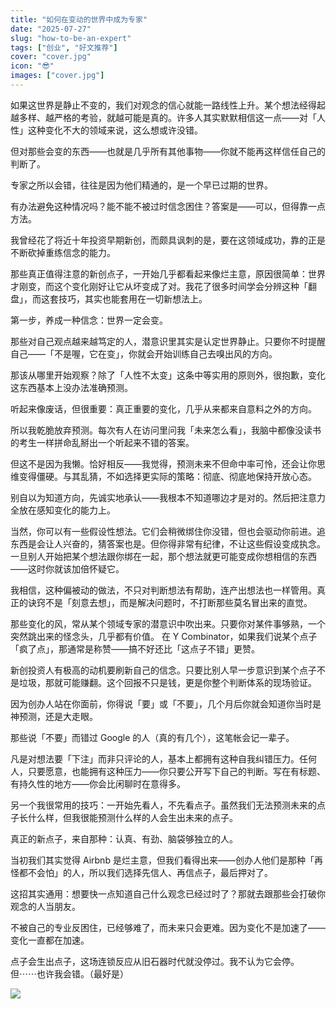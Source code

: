 ```yaml
---
title: "如何在变动的世界中成为专家"
date: "2025-07-27"
slug: "how-to-be-an-expert"
tags: ["创业", "好文推荐"]
cover: "cover.jpg"
icon: "😎"
images: ["cover.jpg"]
---
```

如果这世界是静止不变的，我们对观念的信心就能一路线性上升。某个想法经得起越多样、越严格的考验，就越可能是真的。许多人其实默默相信这一点——对「人性」这种变化不大的领域来说，这么想或许没错。



但对那些会变的东西——也就是几乎所有其他事物——你就不能再这样信任自己的判断了。



专家之所以会错，往往是因为他们精通的，是一个早已过期的世界。



有办法避免这种情况吗？能不能不被过时信念困住？答案是——可以，但得靠一点方法。



我曾经花了将近十年投资早期新创，而颇具讽刺的是，要在这领域成功，靠的正是不断砍掉重练信念的能力。



那些真正值得注意的新创点子，一开始几乎都看起来像烂主意，原因很简单：世界才刚变，而这个变化刚好让它从坏变成了对。我花了很多时间学会分辨这种「翻盘」，而这套技巧，其实也能套用在一切新想法上。



第一步，养成一种信念：世界一定会变。



那些对自己观点越来越笃定的人，潜意识里其实是认定世界静止。只要你不时提醒自己——「不是喔，它在变」，你就会开始训练自己去嗅出风的方向。



那该从哪里开始观察？除了「人性不太变」这条中等实用的原则外，很抱歉，变化这东西基本上没办法准确预测。



听起来像废话，但很重要：真正重要的变化，几乎从来都来自意料之外的方向。



所以我乾脆放弃预测。每次有人在访问里问我「未来怎么看」，我脑中都像没读书的考生一样拼命乱掰出一个听起来不错的答案。



但这不是因为我懒。恰好相反——我觉得，预测未来不但命中率可怜，还会让你思维变得僵硬。与其乱猜，不如选择更实际的策略：彻底、彻底地保持开放心态。



别自以为知道方向，先诚实地承认——我根本不知道哪边才是对的。然后把注意力全放在感知变化的能力上。



当然，你可以有一些假设性想法。它们会稍微绑住你没错，但也会驱动你前进。追东西是会让人兴奋的，猜答案也是。但你得非常有纪律，不让这些假设变成执念。
一旦别人开始把某个想法跟你绑在一起，那个想法就更可能变成你想相信的东西——这时你就该加倍怀疑它。



我相信，这种偏被动的做法，不只对判断想法有帮助，连产出想法也一样管用。真正的诀窍不是「刻意去想」，而是解决问题时，不打断那些莫名冒出来的直觉。



那些变化的风，常从某个领域专家的潜意识中吹出来。只要你对某件事够熟，一个突然跳出来的怪念头，几乎都有价值。
在 Y Combinator，如果我们说某个点子「疯了点」，那通常是称赞——搞不好还比「这点子不错」更赞。



新创投资人有极高的动机要刷新自己的信念。只要比别人早一步意识到某个点子不是垃圾，那就可能赚翻。这个回报不只是钱，更是你整个判断体系的现场验证。



因为创办人站在你面前，你得说「要」或「不要」，几个月后你就会知道你当时是神预测，还是大走眼。



那些说「不要」而错过 Google 的人（真的有几个），这笔帐会记一辈子。



凡是对想法要「下注」而非只评论的人，基本上都拥有这种自我纠错压力。任何人，只要愿意，也能拥有这种压力——你只要公开写下自己的判断。写在有标题、有持久性的地方——你会比闲聊时在意得多。



另一个我很常用的技巧：一开始先看人，不先看点子。虽然我们无法预测未来的点子长什么样，但我很能预测什么样的人会生出未来的点子。



真正的新点子，来自那种：认真、有劲、脑袋够独立的人。



当初我们其实觉得 Airbnb 是烂主意，但我们看得出来——创办人他们是那种「再怪都不会怕」的人，所以我们选择先信人、再信点子，最后押对了。



这招其实通用：想要快一点知道自己什么观念已经过时了？那就去跟那些会打破你观念的人当朋友。



不被自己的专业反困住，已经够难了，而未来只会更难。因为变化不是加速了——变化一直都在加速。



点子会生出点子，这场连锁反应从旧石器时代就没停过。我不认为它会停。
但⋯⋯也许我会错。（最好是）




![](https://prod-files-secure.s3.us-west-2.amazonaws.com/112d0858-5090-4d34-a606-b75eb8d65fd2/46476355-9cf3-4e99-9b7a-3531bc426380/1000202064.png?X-Amz-Algorithm=AWS4-HMAC-SHA256&X-Amz-Content-Sha256=UNSIGNED-PAYLOAD&X-Amz-Credential=ASIAZI2LB466R3KPWHSD%2F20251003%2Fus-west-2%2Fs3%2Faws4_request&X-Amz-Date=20251003T231120Z&X-Amz-Expires=3600&X-Amz-Security-Token=IQoJb3JpZ2luX2VjELb%2F%2F%2F%2F%2F%2F%2F%2F%2F%2FwEaCXVzLXdlc3QtMiJIMEYCIQDPi4Xgr5PyncuNtN8mJrtKO%2BzuH0zBzWcvl5J7nk5ilgIhAPb1JCBkqu%2FMJ8QPv%2F3snHBsChq8Q%2FWA%2BBVsc304%2FMR4Kv8DCE8QABoMNjM3NDIzMTgzODA1IgwpIYd880mrMtgcipgq3AOVvAUB%2BxnUh6yCNtmLk6nJ%2B6EhPB9wa8XHKT4H7n7g2XpH8QRco%2F8OHoBf%2B2cpFzFpgC6d4uTcblGHKn63N6m0FVGt5t%2FYFv5E2WyGio7ffzjA18H4dEqYgsAG8cjUcLJJanBuRgKsKwbgTxsJYQ399VnMxz9JerZskUSqecSdQcqlSaWvoHnwio%2FyMG%2BG%2Fn8tdYjQ3DN%2BKj8RAAFGtNuyJ6PAZJoBtgQdGXPlmUKJfO5%2BmCTiWKmybZ3xcnLU50kF0SWSbZtInZfPepQpIEH%2FGl%2BlFwYM%2BLH%2FTw7DZvLjSNVc%2BNT2bQvu02%2BD3X00Lm41h%2FLWApnuHM0xm3tI16sWD2LYj9CPjAqDqUVAZiyRa301J0Is3VVWyZmKBCmatHcHsnEbD8VyICec9JVUD5XsporpkjETqjP%2FzpxH3Jsfs8RjInFNp9q7I8npBfltLDc8yN96JzgD1i%2FH6D3vLk0P%2BzpPBql5jqWadSrfMElCfT%2F9kibFqVrW%2FE3x8p9iszU87HjAqHa9yvukjfjhmSTqbEnNg7N9SVkizPTuEh3Bk3ORozJ7uoPOlaall3ha0O%2FvPNv5DDsDZoO9luBrQiKZ0RBndQJQGH%2Fu8myZEG3E4U5BTedtdQOdQ1Yv0TCKjoHHBjqkAbnmNA1B0zRINNzqWDCEoSKDDJzIqismO8RAVjLMLyHMfHOdML02Wbjh8tmWULVRYZBKZsTlhXwFhZ4rzqEcCVyeGQwDN%2FYpEcNwLUzcaxd5fiiGOenF%2B6S6KuXWUNKSldwmLri2qdkhibh%2BiGkIO2Kv4dtkCWsKftKjEVqbof9jE2kCFakibPIt8ukSCiBUYiqLac0s70uBGyUv%2B4rirwSouGk1&X-Amz-Signature=76273ae291543fe933eb3c11f2f205a334dd63d600f0139b387c09a06d3c51bf&X-Amz-SignedHeaders=host&x-amz-checksum-mode=ENABLED&x-id=GetObject)


